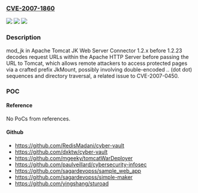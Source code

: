 ### [CVE-2007-1860](https://cve.mitre.org/cgi-bin/cvename.cgi?name=CVE-2007-1860)
![](https://img.shields.io/static/v1?label=Product&message=n%2Fa&color=blue)
![](https://img.shields.io/static/v1?label=Version&message=%3D%20n%2Fa%20&color=brighgreen)
![](https://img.shields.io/static/v1?label=Vulnerability&message=n%2Fa&color=brighgreen)

### Description

mod_jk in Apache Tomcat JK Web Server Connector 1.2.x before 1.2.23 decodes request URLs within the Apache HTTP Server before passing the URL to Tomcat, which allows remote attackers to access protected pages via a crafted prefix JkMount, possibly involving double-encoded .. (dot dot) sequences and directory traversal, a related issue to CVE-2007-0450.

### POC

#### Reference
No PoCs from references.

#### Github
- https://github.com/RedisMadani/cyber-vault
- https://github.com/dxktw/cyber-vault
- https://github.com/mgeeky/tomcatWarDeployer
- https://github.com/paulveillard/cybersecurity-infosec
- https://github.com/sagardevopss/sample_web_app
- https://github.com/sagardevopss/simple-maker
- https://github.com/yingshang/sturoad


